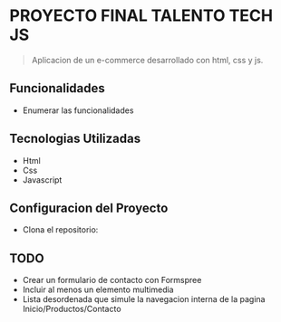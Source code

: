 # PROYECTO FINAL TALENTO TECH JS
>Aplicacion de un e-commerce desarrollado con html, css y js.

## Funcionalidades

- Enumerar las funcionalidades

## Tecnologias Utilizadas

- Html
- Css
- Javascript

## Configuracion del Proyecto

- Clona el repositorio: 

## TODO
- Crear un formulario de contacto con Formspree
- Incluir al menos un elemento multimedia
- Lista desordenada que simule la navegacion interna de la pagina Inicio/Productos/Contacto